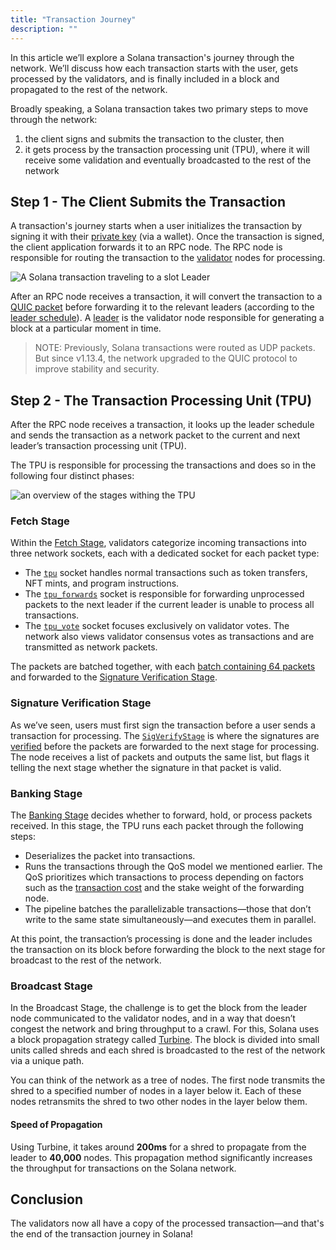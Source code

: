 ```yaml
---
title: "Transaction Journey"
description: ""
---
```


In this article we’ll explore a Solana transaction's journey through the network. We’ll discuss how each transaction starts with the user, gets processed by the validators, and is finally included in a block and propagated to the rest of the network.

Broadly speaking, a Solana transaction takes two primary steps to move through the network:

1. the client signs and submits the transaction to the cluster, then
2. it gets process by the transaction processing unit (TPU), where it will receive some validation and eventually broadcasted to the rest of the network

## Step 1 - The Client Submits the Transaction

A transaction's journey starts when a user initializes the transaction by signing it with their [private key](./../../terminology.md#private-key) (via a wallet). Once the transaction is signed, the client application forwards it to an RPC node. The RPC node is responsible for routing the transaction to the [validator](./../../terminology.md#validator) nodes for processing.

![A Solana transaction traveling to a slot Leader](/img/submitting-a-transaction.png)

After an RPC node receives a transaction, it will convert the transaction to a [QUIC packet](./../../validator/quic.md) before forwarding it to the relevant leaders (according to the [leader schedule](https://docs.solana.com/cluster/leader-rotation)). A [leader](./../../terminology.md#leader) is the validator node responsible for generating a block at a particular moment in time.

> NOTE: Previously, Solana transactions were routed as UDP packets. But since v1.13.4, the network upgraded to the QUIC protocol to improve stability and security.

## Step 2 - The Transaction Processing Unit (TPU)

After the RPC node receives a transaction, it looks up the leader schedule and sends the transaction as a network packet to the current and next leader’s transaction processing unit (TPU).

The TPU is responsible for processing the transactions and does so in the following four distinct phases:

![an overview of the stages withing the TPU](/img/overview-of-tpu.png)

### Fetch Stage

Within the [Fetch Stage](#fetch-stage), validators categorize incoming transactions into three network sockets, each with a dedicated socket for each packet type:

- The [`tpu`](https://github.com/solana-labs/solana/blob/638b26ea6520c3da2f0163e7530509d9442f8b12/gossip/src/contact_info.rs#L29) socket handles normal transactions such as token transfers, NFT mints, and program instructions.
- The [`tpu_forwards`](https://github.com/solana-labs/solana/blob/638b26ea6520c3da2f0163e7530509d9442f8b12/gossip/src/contact_info.rs#L31) socket is responsible for forwarding unprocessed packets to the next leader if the current leader is unable to process all transactions.
- The [`tpu_vote`](https://github.com/solana-labs/solana/blob/638b26ea6520c3da2f0163e7530509d9442f8b12/gossip/src/contact_info.rs#L33) socket focuses exclusively on validator votes. The network also views validator consensus votes as transactions and are transmitted as network packets.

The packets are batched together, with each [batch containing 64 packets](https://github.com/solana-labs/solana/blob/638b26ea6520c3da2f0163e7530509d9442f8b12/perf/src/packet.rs#L18) and forwarded to the [Signature Verification Stage](#signature-verification-stage).

### Signature Verification Stage

As we’ve seen, users must first sign the transaction before a user sends a transaction for processing. The [`SigVerifyStage`](https://github.com/solana-labs/solana/blob/638b26ea6520c3da2f0163e7530509d9442f8b12/core/src/sigverify_stage.rs#L53) is where the signatures are [verified](https://github.com/solana-labs/solana/blob/cd6f931223181d5a1d47cba64e857785a175a760/core/src/sigverify.rs#L44) before the packets are forwarded to the next stage for processing. The node receives a list of packets and outputs the same list, but flags it telling the next stage whether the signature in that packet is valid.

### Banking Stage

The [Banking Stage](#banking-stage) decides whether to forward, hold, or process packets received. In this stage, the TPU runs each packet through the following steps:

- Deserializes the packet into transactions.
- Runs the transactions through the QoS model we mentioned earlier. The QoS prioritizes which transactions to process depending on factors such as the [transaction cost](./../../transaction_fees.md) and the stake weight of the forwarding node.
- The pipeline batches the parallelizable transactions—those that don’t write to the same state simultaneously—and executes them in parallel.

At this point, the transaction’s processing is done and the leader includes the transaction on its block before forwarding the block to the next stage for broadcast to the rest of the network.

### Broadcast Stage

In the Broadcast Stage, the challenge is to get the block from the leader node communicated to the validator nodes, and in a way that doesn’t congest the network and bring throughput to a crawl. For this, Solana uses a block propagation strategy called [Turbine](./../../cluster/turbine-block-propagation.md). The block is divided into small units called shreds and each shred is broadcasted to the rest of the network via a unique path.

You can think of the network as a tree of nodes. The first node transmits the shred to a specified number of nodes in a layer below it. Each of these nodes retransmits the shred to two other nodes in the layer below them.

#### Speed of Propagation

Using Turbine, it takes around **200ms** for a shred to propagate from the leader to **40,000** nodes. This propagation method significantly increases the throughput for transactions on the Solana network.

## Conclusion

The validators now all have a copy of the processed transaction—and that's the end of the transaction journey in Solana!

